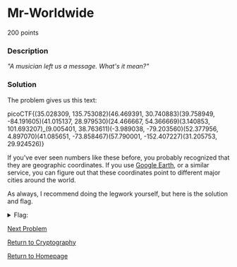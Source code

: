 # Mr-Worldwide
200 points

### Description
*"A musician left us a message. What's it mean?"*

### Solution
The problem gives us this text:

picoCTF{(35.028309, 135.753082)(46.469391, 30.740883)(39.758949, -84.191605)(41.015137, 28.979530)(24.466667, 54.366669)(3.140853, 101.693207)_(9.005401, 38.763611)(-3.989038, -79.203560)(52.377956, 4.897070)(41.085651, -73.858467)(57.790001, -152.407227)(31.205753, 29.924526)}

If you've ever seen numbers like these before, you probably recognized that they are geographic coordinates. If you use [Google Earth](https://www.google.com/earth/), 
or a similar service, you can figure out that these coordinates point to different major cities around the world.

As always, I recommend doing the legwork yourself, but here is the solution and flag.
<details>
  <summary>Flag:</summary>
  
  K - Kyoto
  
  O - Odesa
  
  D - Dayton
  
  I - Istanbul
  
  A - Abu Dhabi
  
  K - Kuala Lumpur
  
  A - Addis Ababa
  
  L - Loja
  
  A - Amsterdam
  
  S - Sleepy Holly
  
  K - Kodiak
  
  A - Alexandria
  
  picoCTF{KODIAK_ALASKA}
</details>

[Next Problem](https://github.com/sdvickers98/picoCTF-2019-Walkthrough/blob/master/cryptography/%237%20-%20Tapping.md)

[Return to Cryptography](https://github.com/sdvickers98/picoCTF-2019-Walkthrough/blob/master/cryptography/%230%20-%20Cryptography%20Home%20Page.md)

[Return to Homepage](https://github.com/sdvickers98/picoCTF-2019-Walkthrough)
